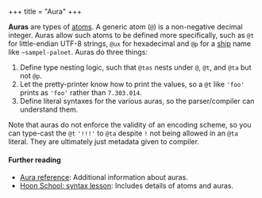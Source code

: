 +++
title = "Aura"
+++

**Auras** are types of [atoms](/reference/glossary/atom). A generic atom (`@`)
is a non-negative decimal integer. Auras allow such atoms to be defined more
specifically, such as `@t` for little-endian UTF-8 strings, `@ux` for
hexadecimal and `@p` for a [ship](/reference/glossary/ship) name like
`~sampel-palnet`. Auras do three things:

1. Define type nesting logic, such that `@tas` nests under `@`, `@t`, and `@ta`
   but not `@p`.
2. Let the pretty-printer know how to print the values, so a `@t` like `'foo'`
   prints as `'foo'` rather than `7.303.014`.
3. Define literal syntaxes for the various auras, so the parser/compiler can
   understand them.
   
Note that auras do not enforce the validity of an encoding scheme, so you can
type-cast the `@t` `'!!!'` to `@ta` despite `!` not being allowed in an `@ta`
literal. They are ultimately just metadata given to compiler.

#### Further reading

- [Aura reference](/reference/hoon/auras): Additional information about auras.
- [Hoon School: syntax lesson](/guides/core/hoon-school/B-syntax): Includes details of
  atoms and auras.
